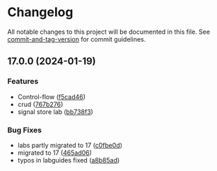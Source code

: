 # Changelog

All notable changes to this project will be documented in this file. See [commit-and-tag-version](https://github.com/absolute-version/commit-and-tag-version) for commit guidelines.

## 17.0.0 (2024-01-19)


### Features

* Control-flow ([f5cad46](https://github.com/arambazamba/ng-adv/commit/f5cad467dfaef9a026960a3d1c38d9db430e5453))
* crud ([767b276](https://github.com/arambazamba/ng-adv/commit/767b27623530cf80a135b3a855dec9600b71b5b9))
* signal store lab ([bb738f3](https://github.com/arambazamba/ng-adv/commit/bb738f33fdb181d9cb86fef0ee1c4652b0d07e0d))


### Bug Fixes

* labs partly migrated to 17 ([c0fbe0d](https://github.com/arambazamba/ng-adv/commit/c0fbe0d99978e18f4db06f6da8915c324d19f5b1))
* migrated to 17 ([465ad06](https://github.com/arambazamba/ng-adv/commit/465ad0665ce88bcafebffd5844d08bef6f3004c2))
* typos in labguides fixed ([a8b85ad](https://github.com/arambazamba/ng-adv/commit/a8b85ad00ba8901de8d1ece50cc5b02a2e03d177))
